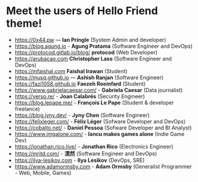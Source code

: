 # Meet the users of Hello Friend theme!

<!--
TEMPLATE:

- https://radoslawkoziel.pl — **Radek Kozieł** (Software designer and developer)

-->

- https://0x44.pw — **Ian Pringle** (System Admin and developer)
- https://blog.agung.io - **Agung Pratama** (Software Engineer and DevOps)
- https://protocod.gitlab.io/blog/ **protocod** (Web Developer)
- https://arubacao.com **Christopher Lass** (Software Engineer and DevOps)
- https://mfaishal.com **Faishal Irawan** (Student)
- https://musq.github.io — **Ashish Ranjan** (Software Engineer)
- https://fazi1058.github.io **Faezeh Roeinfard** (Student)
- https://www.gabrielacaesar.com/ - **Gabriela Caesar** (Data journalist)
- https://verso.re/ - **Joan Calabrés** (Security Engineer)
- https://blog.lepape.me/ - **François Le Pape** (Student & developer freelance)
- https://blog.jyny.dev/ - **Jyny Chen** (Software Engineer)
- https://felixleger.com/ - **Félix Léger** (Sofware Developer and DevOps)
- https://cobalto.net/ - **Daniel Pessoa** (Sofware Developer and BI Analyst)
- https://www.imgalone.com/ - **Iancu makes games alone** (Indie Game Dev)
- https://jonathan.rico.live/ - **Jonathan Rico** (Electronics Engineer)
- https://mritd.com/ - **漠然** (Software Engineer and DevOps)
- https://ilya-lesikov.com - **Ilya Lesikov** (DevOps, SRE)
- https://www.adamormsby.com - **Adam Ormsby** (Generalist Programmer - Web, Mobile, Games)
